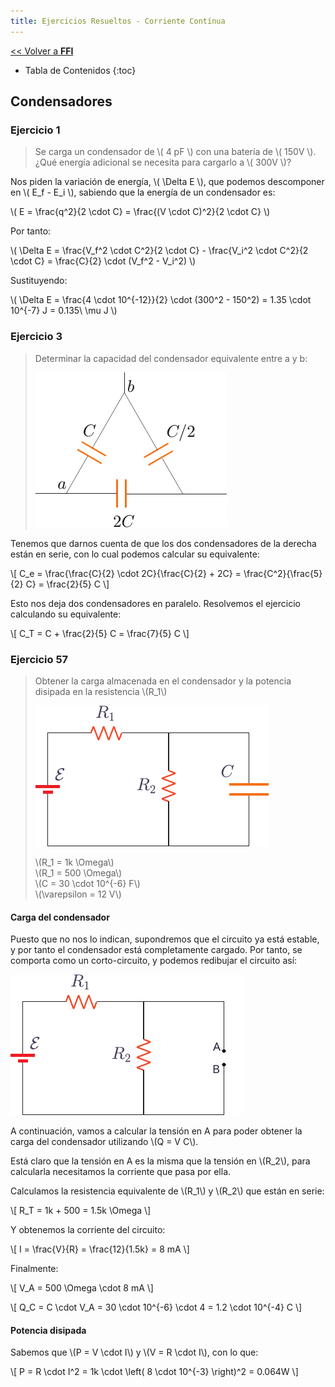 ```yaml
---
title: Ejercicios Resueltos - Corriente Contínua
---
```


[&lt;&lt; Volver a **FFI**](../ffi.md)

* Tabla de Contenidos
{:toc}

## Condensadores

### Ejercicio 1

> Se carga un condensador de \\( 4 pF \\) con una batería de \\( 150V \\). ¿Qué energía adicional se necesita para cargarlo a \\( 300V \\)?

Nos piden la variación de energía, \\( \Delta E \\), que podemos descomponer en \\( E_f - E_i \\), sabiendo que la energía de un condensador es:

\\( E = \frac{q^2}{2 \cdot C} = \frac{(V \cdot C)^2}{2 \cdot C} \\)

Por tanto:

\\( \Delta E = \frac{V_f^2 \cdot C^2}{2 \cdot C} - \frac{V_i^2 \cdot C^2}{2 \cdot C} = \frac{C}{2} \cdot (V_f^2 - V_i^2) \\)

Sustituyendo:

\\( \Delta E = \frac{4 \cdot 10^{-12}}{2} \cdot (300^2 - 150^2) = 1.35 \cdot 10^{-7} J = 0.135\ \mu J \\)

### Ejercicio 3

> Determinar la capacidad del condensador equivalente entre a y b:
>
> ![Ejercicio 3](/uploads/informatica/2/ffi/ejercicios-cc/3.png)

Tenemos que darnos cuenta de que los dos condensadores de la derecha están en serie, con lo cual podemos calcular su equivalente:

\\[
  C_e = \frac{\frac{C}{2} \cdot 2C}{\frac{C}{2} + 2C} =
  \frac{C^2}{\frac{5}{2} C} = \frac{2}{5} C
\\]

Esto nos deja dos condensadores en paralelo. Resolvemos el ejercicio calculando su equivalente:

\\[ C_T = C + \frac{2}{5} C = \frac{7}{5} C \\]

### Ejercicio 57

> Obtener la carga almacenada en el condensador y la potencia disipada en la resistencia \\(R_1\\)
>
> ![Ejercicio 57](/uploads/informatica/2/ffi/ejercicios-cc/57.png)
>
> \\(R_1 = 1k \Omega\\)  
> \\(R_1 = 500 \Omega\\)  
> \\(C = 30 \cdot 10^{-6} F\\)  
> \\(\varepsilon = 12 V\\)

#### Carga del condensador

Puesto que no nos lo indican, supondremos que el circuito ya está estable, y por tanto el condensador está completamente cargado. Por tanto, se comporta como un corto-circuito, y podemos redibujar el circuito así:

![Ejercicio 57 (2)](/uploads/informatica/2/ffi/ejercicios-cc/57-2.png)

A continuación, vamos a calcular la tensión en A para poder obtener la carga del condensador utilizando \\(Q = V C\\).

Está claro que la tensión en A es la misma que la tensión en \\(R_2\\), para calcularla necesitamos la corriente que pasa por ella.

Calculamos la resistencia equivalente de \\(R_1\\) y \\(R_2\\) que están en serie:

\\[ R_T = 1k + 500 = 1.5k \Omega \\]

Y obtenemos la corriente del circuito:

\\[ I = \frac{V}{R} = \frac{12}{1.5k} = 8 mA \\]

Finalmente:

\\[ V_A = 500 \Omega \cdot 8 mA \\]

\\[ Q_C = C \cdot V_A = 30 \cdot 10^{-6} \cdot 4 = 1.2 \cdot 10^{-4} C \\]

#### Potencia disipada

Sabemos que \\(P = V \cdot I\\) y \\(V = R \cdot I\\), con lo que:

\\[ P = R \cdot I^2 = 1k \cdot \left( 8 \cdot 10^{-3} \right)^2 = 0.064W \\]
